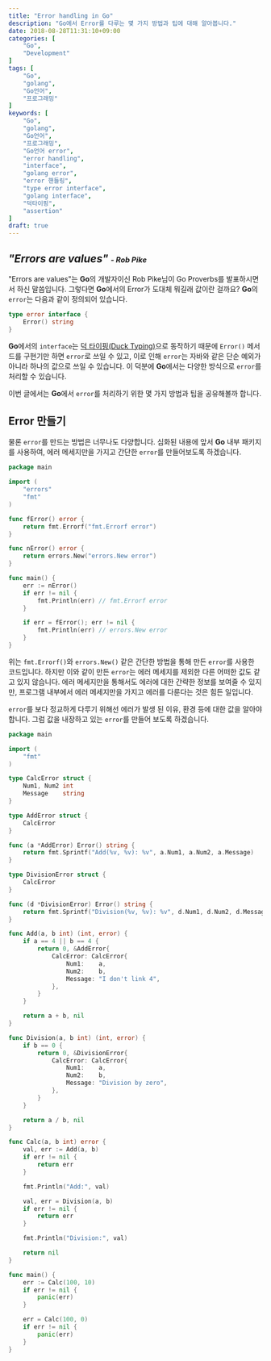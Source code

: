 ```yaml
---
title: "Error handling in Go"
description: "Go에서 Error를 다루는 몇 가지 방법과 팁에 대해 알아봅니다."
date: 2018-08-28T11:31:10+09:00
categories: [
    "Go",
    "Development"
]
tags: [
    "Go",
    "golang",
    "Go언어",
    "프로그래밍"
]
keywords: [
    "Go",
    "golang",
    "Go언어",
	"프로그래밍",
	"Go언어 error",
	"error handling",
	"interface",
	"golang error",
    "error 핸들링",
    "type error interface",
    "golang interface",
    "덕타이핑",
    "assertion"
]
draft: true
---
```


## *"Errors are values" <small><small>- Rob Pike</small></small>*
"Errors are values"는 **Go**의 개발자이신 Rob Pike님이 Go Proverbs를 발표하시면서 하신 말씀입니다. 그렇다면 **Go**에서의 Error가 도대체 뭐길래 값이란 걸까요? **Go**의 `error`는 다음과 같이 정의되어 있습니다.

```go
type error interface {
    Error() string
}
```

**Go**에서의 `interface`는 [덕 타이핑(Duck Typing)](https://ko.wikipedia.org/wiki/%EB%8D%95_%ED%83%80%EC%9D%B4%ED%95%91)으로 동작하기 때문에 `Error()` 메서드를 구현기만 하면 `error`로 쓰일 수 있고, 이로 인해 `error`는 자바와 같은 단순 예외가 아니라 하나의 값으로 쓰일 수 있습니다. 이 덕분에 **Go**에서는 다양한 방식으로 `error`를 처리할 수 있습니다.

이번 글에서는 **Go**에서 `error`를 처리하기 위한 몇 가지 방법과 팁을 공유해볼까 합니다.

## Error 만들기
물론 `error`를 만드는 방법은 너무나도 다양합니다. 심화된 내용에 앞서 **Go** 내부 패키지를 사용하여, 에러 메세지만을 가지고 간단한 `error`를 만들어보도록 하겠습니다.

```go
package main

import (
	"errors"
	"fmt"
)

func fError() error {
	return fmt.Errorf("fmt.Errorf error")
}

func nError() error {
	return errors.New("errors.New error")
}

func main() {
	err := nError()
	if err != nil {
		fmt.Println(err) // fmt.Errorf error
	}

	if err = fError(); err != nil {
		fmt.Println(err) // errors.New error
	}
}
```

위는 `fmt.Errorf()`와 `errors.New()` 같은 간단한 방법을 통해 만든 `error`를 사용한 코드입니다. 하지만 이와 같이 만든 `error`는 에러 메세지를 제외한 다른 어떠한 값도 같고 있지 않습니다. 에러 메세지만을 통해서도 에러에 대한 간략한 정보를 보여줄 수 있지만, 프로그램 내부에서 에러 메세지만을 가지고 에러를 다룬다는 것은 힘든 일입니다.

`error`를 보다 정교하게 다루기 위해선 에러가 발생 된 이유, 환경 등에 대한 값을 알아야 합니다. 그럼 값을 내장하고 있는 `error`를 만들어 보도록 하겠습니다.

```go
package main

import (
	"fmt"
)

type CalcError struct {
	Num1, Num2 int
	Message    string
}

type AddError struct {
	CalcError
}

func (a *AddError) Error() string {
	return fmt.Sprintf("Add(%v, %v): %v", a.Num1, a.Num2, a.Message)
}

type DivisionError struct {
	CalcError
}

func (d *DivisionError) Error() string {
	return fmt.Sprintf("Division(%v, %v): %v", d.Num1, d.Num2, d.Message)
}

func Add(a, b int) (int, error) {
	if a == 4 || b == 4 {
		return 0, &AddError{
			CalcError: CalcError{
				Num1:    a,
				Num2:    b,
				Message: "I don't link 4",
			},
		}
	}

	return a + b, nil
}

func Division(a, b int) (int, error) {
	if b == 0 {
		return 0, &DivisionError{
			CalcError: CalcError{
				Num1:    a,
				Num2:    b,
				Message: "Division by zero",
			},
		}
	}

	return a / b, nil
}

func Calc(a, b int) error {
	val, err := Add(a, b)
	if err != nil {
		return err
	}

	fmt.Println("Add:", val)

	val, err = Division(a, b)
	if err != nil {
		return err
	}

	fmt.Println("Division:", val)

	return nil
}

func main() {
	err := Calc(100, 10)
	if err != nil {
		panic(err)
	}

	err = Calc(100, 0)
	if err != nil {
		panic(err)
	}
}
```